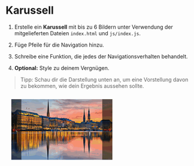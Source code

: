 # Karussell

1. Erstelle ein **Karussell** mit bis zu 6 Bildern unter Verwendung der mitgelieferten Dateien `index.html` und `js/index.js`.

1. Füge Pfeile für die Navigation hinzu.

1. Schreibe eine Funktion, die jedes der Navigationsverhalten behandelt.

1. **Optional:** Style zu deinem Vergnügen.

> Tipp: Schau dir die Darstellung unten an, um eine Vorstellung davon zu bekommen, wie dein Ergebnis aussehen sollte.

![demo](demo.gif)
